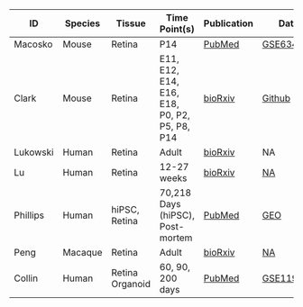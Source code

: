 | ID | Species | Tissue | Time Point(s) | Publication | Data | Platform | eyeIntegrated |
| - | - | - | - | - | - | - | - |
| Macosko | Mouse | Retina | P14 | [PubMed](https://www.ncbi.nlm.nih.gov/pubmed/26000488) | [GSE63473](https://www.ncbi.nlm.nih.gov/geo/query/acc.cgi?acc=GSE63473) | DropSeq | Y |
| Clark | Mouse | Retina | E11, E12, E14, E16, E18, P0, P2, P5, P8, P14 | [bioRxiv](http://biorxiv.org/content/early/2018/07/30/378950) | [Github](https://github.com/gofflab/developing_mouse_retina_scRNASeq) | 10X | Y |
| Lukowski | Human | Retina | Adult | [bioRxiv](https://www.biorxiv.org/content/early/2018/09/24/425223) | NA | 10X | N |
| Lu | Human | Retina | 12-27 weeks | [bioRxiv](https://www.biorxiv.org/content/early/2018/09/23/423830) | [NA](https://www.ncbi.nlm.nih.gov/geo/query/acc.cgi?acc=GSE116106) | 10X | N | 
| Phillips | Human | hiPSC, Retina | 70,218 Days (hiPSC), Post-mortem  | [PubMed](https://www.ncbi.nlm.nih.gov/pubmed/29230913) | [GEO](https://www.ncbi.nlm.nih.gov/geo/query/acc.cgi?acc=GSE98556) | Fluidigm | N |
| Peng | Macaque | Retina | Adult| [bioRxiv](https://www.biorxiv.org/content/early/2018/09/26/428110) | [NA](https://www.ncbi.nlm.nih.gov/geo/query/acc.cgi?acc=GSE118480) | 10X | N | 
| Collin | Human | Retina Organoid | 60, 90, 200 days | [PubMed](https://www.ncbi.nlm.nih.gov/pubmed/30548510) | [GSE119893](https://www.ncbi.nlm.nih.gov/geo/query/acc.cgi?acc=GSE119893) | Fluidigm | N  | 
